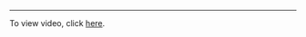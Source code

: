 ---


To view video, click [here](https://drive.google.com/file/d/1OPTaFgSx9WMHWsEugn0R32dsJ_SX4c9p/view?ts=5c00c1c7).
